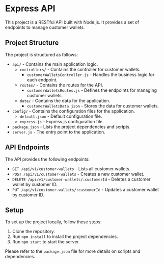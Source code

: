 # Express API

This project is a RESTful API built with Node.js. It provides a set of endpoints to manage customer wallets.

## Project Structure

The project is structured as follows:

- `api/` - Contains the main application logic.
  - `controllers/` - Contains the controller for customer wallets.
    - `customerWalletsController.js` - Handles the business logic for each endpoint.
  - `routes/` - Contains the routes for the API.
    - `customerWalletsRoutes.js` - Defines the endpoints for managing customer wallets.
  - `data/` - Contains the data for the application.
    - `customerWalletsData.json` - Stores the data for customer wallets.
- `config/` - Contains the configuration files for the application.
  - `default.json` - Default configuration file.
  - `express.js` - Express.js configuration file.
- `package.json` - Lists the project dependencies and scripts.
- `server.js` - The entry point to the application.

## API Endpoints

The API provides the following endpoints:

- `GET /api/v1/customer-wallets` - Lists all customer wallets.
- `POST /api/v1/customer-wallets` - Creates a new customer wallet.
- `DELETE /api/v1/customer-wallets/:customerId` - Deletes a customer wallet by customer ID.
- `PUT /api/v1/customer-wallets/:customerId` - Updates a customer wallet by customer ID.

## Setup

To set up the project locally, follow these steps:

1. Clone the repository.
2. Run `npm install` to install the project dependencies.
3. Run `npm start` to start the server.

Please refer to the `package.json` file for more details on scripts and dependencies.
